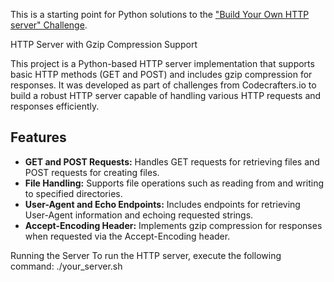

This is a starting point for Python solutions to the
["Build Your Own HTTP server" Challenge](https://app.codecrafters.io/courses/http-server/overview).

HTTP Server with Gzip Compression Support

This project is a Python-based HTTP server implementation that supports basic HTTP methods (GET and POST) and includes gzip compression for responses. It was developed as part of challenges from Codecrafters.io to build a robust HTTP server capable of handling various HTTP requests and responses efficiently.

## Features

- **GET and POST Requests:** Handles GET requests for retrieving files and POST requests for creating files.
- **File Handling:** Supports file operations such as reading from and writing to specified directories.
- **User-Agent and Echo Endpoints:** Includes endpoints for retrieving User-Agent information and echoing requested strings.
- **Accept-Encoding Header:** Implements gzip compression for responses when requested via the Accept-Encoding header.

Running the Server
To run the HTTP server, execute the following command: ./your_server.sh
